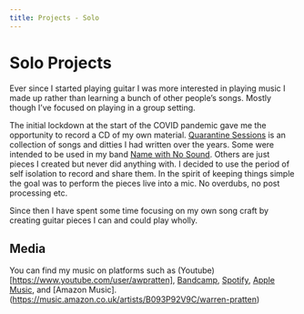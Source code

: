 ```yaml
---
title: Projects - Solo 
---
```


# Solo Projects
Ever since I started playing guitar I was more interested in playing music I made up rather than learning a bunch of other people’s songs.   Mostly though I’ve focused on playing in a group setting.  

The initial lockdown at the start of the COVID pandemic gave me the opportunity to record a CD of my own material. [Quarantine Sessions](https://awarrenpratten.bandcamp.com/album/quarantine-sessions) is an collection of songs and ditties I had written over the years. Some were intended to be used in my band [Name with No Sound](/projects/namewithnosound). Others are just pieces I created but never did anything with. I decided to use the period of self isolation to record and share them. 
In the spirit of keeping things simple the goal was to perform the pieces live into a mic. No overdubs, no post processing etc. 

Since then I have spent some time focusing on my own song craft by creating guitar pieces I can and could play wholly. 

## Media

You can find my music on platforms such as (Youtube)[https://www.youtube.com/user/awpratten], [Bandcamp](https://awarrenpratten.bandcamp.com/), [Spotify](https://open.spotify.com/artist/6EMz21hr6zc1O3y3aLNWCs), [Apple Music](https://music.apple.com/ag/artist/warren-pratten/1565049405), and [Amazon Music].(https://music.amazon.co.uk/artists/B093P92V9C/warren-pratten)

